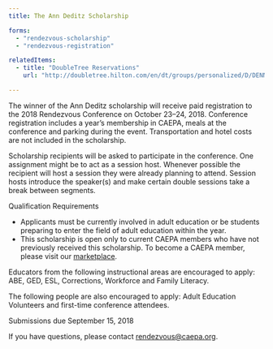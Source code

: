 ```yaml
---
title: The Ann Deditz Scholarship

forms:
  - "rendezvous-scholarship"
  - "rendezvous-registration"

relatedItems:
  - title: "DoubleTree Reservations"
    url: "http://doubletree.hilton.com/en/dt/groups/personalized/D/DENNSDT-CAE-20181021/index.jhtml"

---
```

The winner of the Ann Deditz scholarship will receive paid registration to the 2018 Rendezvous Conference on October 23–24, 2018. Conference registration includes a year’s membership in CAEPA, meals at the conference and parking during the event. Transportation and hotel costs are not included in the scholarship.

Scholarship recipients will be asked to participate in the conference. One assignment might be to act as a session host. Whenever possible the recipient will host a session they were already planning to attend. Session hosts introduce the speaker(s) and make certain double sessions take a break between segments.

Qualification Requirements

  * Applicants must be currently involved in adult education or be students preparing to enter the field of adult education within the year.
  * This scholarship is open only to current CAEPA members who have not previously received this scholarship. To become a CAEPA member, please visit our [marketplace](https://www.mkt.com/caepa/item/caepa-membership).

Educators from the following instructional areas are encouraged to apply: ABE, GED, ESL, Corrections, Workforce and Family Literacy.

The following people are also encouraged to apply: Adult Education Volunteers and first-time conference attendees.

Submissions due September 15, 2018

If you have questions, please contact <rendezvous@caepa.org>.
